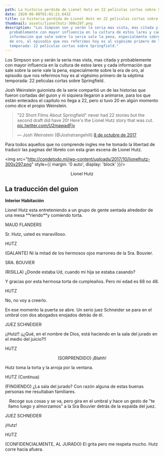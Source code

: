 ```yaml
---
path: La historia perdida de Lionel Hutz en 22 películas cortas sobre Springfield
date: 2020-06-08T01:01:21.643Z
title: La historia perdida de Lionel Hutz en 22 películas cortas sobre Springfield
thumbnail: assets/lionelhutz-300x297.png
description: "Los Simpson son y serán la seria mas vista, mas citada y
  probablemente con mayor influencia en la cultura de estos lares y cada
  información que sale sobre la serie vale la pena, especialmente sobre la era
  de oro, al episodio que nos referimos hoy es al vigésimo primero de la séptima
  temporada: 22 películas cortas sobre Springfield."
---
```

Los Simpson son y serán la seria mas vista, mas citada y probablemente con mayor influencia en la cultura de estos lares y cada información que sale sobre la serie vale la pena, especialmente sobre la era de oro, al episodio que nos referimos hoy es al vigésimo primero de la séptima temporada: 22 películas cortas sobre Springfield.

Josh Weinstein guionista de la serie compartió un de las historias que fueron cortadas del guion y ni siquiera llegaron a animarse, para los que están enterados el capitulo no llega a 22, pero si tuvo 20 en algún momento como dice el propio Weinstein.

> "22 Short Films About Springfield" never had 22 stories but the second draft did have 20! Here's the Lionel Hutz story that was cut. [pic.twitter.com/U2mawadFjv](https://t.co/U2mawadFjv)
>
> — Josh Weinstein (@Joshstrangehill) [8 de octubre de 2017](https://twitter.com/Joshstrangehill/status/917078097962266624?ref_src=twsrc%5Etfw)



Para todos aquellos que no comprende ingles me he tomado la libertad de traducir las paginas del libreto con esta gran escena de Lionel Hutz.

<img src="http://condetodo.ml/wp-content/uploads/2017/10/lionelhutz-300x297.png" style={{ margin: '0 auto', display: 'block' }}/>
<p align=center>
Lionel Hutz</p>

## La traducción del guion

**Interior Habitación**

<p style={{textAlign: 'center'}}>
Lionel Hutz esta entreteniendo a un grupo de gente sentada alrededor de una mesa **riendo**y comiendo torta.</p>
<p style={{textAlign: 'center'}}>
MAUD FLANDERS</p>
<p style={{textAlign: 'center'}}>
Sr. Hutz, usted es maravilloso.</p>
<p style={{textAlign: 'center'}}>
HUTZ</p>
<p style={{textAlign: 'center'}}>
(GALANTE) Ni la mitad de los hermosos ojos marrones de la Sra. Bouvier.</p>
<p style={{textAlign: 'center'}}>
SRA. BOUVIER</p>
<p style={{textAlign: 'center'}}>
(RISILLA) ¿Donde estaba Ud, cuando mi hija se estaba casando?</p>
<p align=center>
Y gracias por esta hermosa torta de cumpleaños. Pero mi edad es 68 no 48.</p>
<p style={{textAlign: 'center'}}>
HUTZ</p>
<p style={{textAlign: 'center'}}>
No, no voy a creerlo.</p>
<p style={{textAlign: 'center'}}>
En ese momento la puerta se abre. Un serio juez Schneider se para en el umbral con dos abogados enojados detrás de él.</p>
<p style={{textAlign: 'center'}}>
JUEZ SCHNEIDER</p>
<p style={{textAlign: 'center'}}>
¡¡Hutz!! ¡¡¿Qué, en el nombre de Dios, está haciendo en la
sala del jurado en el medio del juicio?!!</p>
<p style={{textAlign: 'center'}}>
HUTZ</p>
<p align=center>
(SORPRENDIDO) ¡Blahh!
<p style={{textAlign: 'center'}}>
Hutz toma la torta y la arroja por la ventana.
<p style={{textAlign: 'center'}}>
HUTZ (Continua)
<p style={{textAlign: 'center'}}>
(FINGIENDO) ¿La sala del jurado? Con razón alguna de estas buenas personas me resultaban familiares.</p>
<p align=center>
Recoge sus cosas y se va, pero gira en el umbral y hace un gesto de "te llamo luego y almorzamos" a la Sra Bouvier detrás de la espalda del juez.</p>
<p style={{textAlign: 'center'}}>
JUEZ SCHNEIDER</p>
<p style={{textAlign: 'center'}}>
¡Hutz!</p>
<p style={{textAlign: 'center'}}>
HUTZ</p>
<p style={{textAlign: 'center'}}>(CONFIDENCIALMENTE, AL JURADO) El grita pero me respeta mucho.
Hutz corre hacia afuera.</p>
